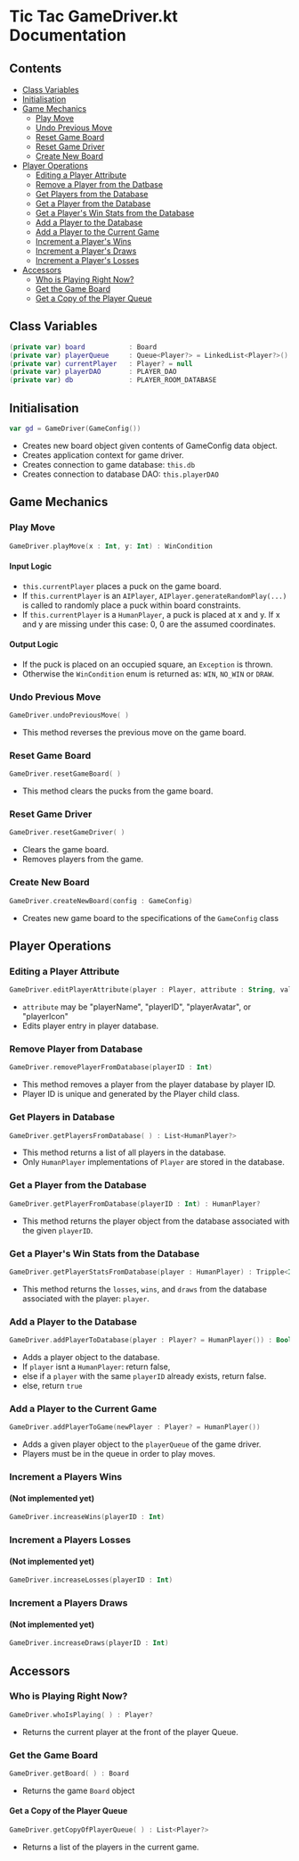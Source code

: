 # Tic Tac GameDriver.kt Documentation
## Contents 
- [Class Variables](#class-variables)
- [Initialisation](#initialisation)
- [Game Mechanics](#game-mechanics)
  - [Play Move](#play-move)
  - [Undo Previous Move](#undo-previous-move)
  - [Reset Game Board](#reset-game-board)
  - [Reset Game Driver](#reset-game-driver)
  - [Create New Board](#create-new-board)
- [Player Operations](#player-operations)
  - [Editing a Player Attribute](#editing-a-player-attribute)
  - [Remove a Player from the Datbase](#remove-player-from-database)
  - [Get Players from the Database](#get-players-from-database)
  - [Get a Player from the Database](#get-a-player-from-the-database)
  - [Get a Player's Win Stats from the Database](#get-a-player's-win-stats-from-the-database)
  - [Add a Player to the Database](#add-a-player-to-the-database)
  - [Add a Player to the Current Game](#add-a-player-to-the-current-game)
  - [Increment a Player's Wins](#increment-a-players-wins)
  - [Increment a Player's Draws](#increment-a-players-draws)
  - [Increment a Player's Losses](#increment-a-players-losses)
- [Accessors](#accessors)
  - [Who is Playing Right Now?](#who-is-playing-right-now?)
  - [Get the Game Board](#get-the-game-board)
  - [Get a Copy of the Player Queue](#get-a-copy-of-the-player-queue)  
## Class Variables
```KOTLIN
(private var) board           : Board                                    //-> from Board.kt
(private var) playerQueue     : Queue<Player?> = LinkedList<Player?>()   //-> from Player.kt and children
(private var) currentPlayer   : Player? = null                           //-> from Player.kt and children
(private var) playerDAO       : PLAYER_DAO                               //-> from Database.kt
(private var) db              : PLAYER_ROOM_DATABASE                     //-> from Database.kt
```
## Initialisation 
```KOTLIN
var gd = GameDriver(GameConfig())
```
* Creates new board object given contents of GameConfig data object.
* Creates application context for game driver.
* Creates connection to game database: `this.db`
* Creates connection to database DAO: `this.playerDAO`
## Game Mechanics
### Play Move
```KOTLIN
GameDriver.playMove(x : Int, y: Int) : WinCondition
```
#### Input Logic
* `this.currentPlayer` places a puck on the game board.
* If `this.currentPlayer` is an `AIPlayer`, `AIPlayer.generateRandomPlay(...)` is called to randomly place a puck within board constraints.
* If `this.currentPlayer` is a `HumanPlayer`, a puck is placed at x and y. If x and y are missing under this case: 0, 0 are the assumed coordinates.
#### Output Logic 
* If the puck is placed on an occupied square, an `Exception` is thrown.
* Otherwise the `WinCondition` enum is returned as: `WIN`, `NO_WIN` or `DRAW`.
### Undo Previous Move
```KOTLIN
GameDriver.undoPreviousMove( )
```
* This method reverses the previous move on the game board. 
### Reset Game Board
```KOTLIN
GameDriver.resetGameBoard( )
```
* This method clears the pucks from the game board.
### Reset Game Driver
```KOTLIN
GameDriver.resetGameDriver( )
```
* Clears the game board.
* Removes players from the game.
### Create New Board
```KOTLIN
GameDriver.createNewBoard(config : GameConfig)
```
* Creates new game board to the specifications of the `GameConfig` class
## Player Operations
### Editing a Player Attribute 
```KOTLIN
GameDriver.editPlayerAttribute(player : Player, attribute : String, value : Any) 
```
* `attribute` may be "playerName", "playerID", "playerAvatar", or "playerIcon"
* Edits player entry in player database. 
### Remove Player from Database
```KOTLIN
GameDriver.removePlayerFromDatabase(playerID : Int)
```
* This method removes a player from the player database by player ID.
* Player ID is unique and generated by the Player child class.
### Get Players in Database
```KOTLIN
GameDriver.getPlayersFromDatabase( ) : List<HumanPlayer?>
```
* This method returns a list of all players in the database.
* Only `HumanPlayer` implementations of `Player` are stored in the database.
### Get a Player from the Database
```KOTLIN
GameDriver.getPlayerFromDatabase(playerID : Int) : HumanPlayer?
```
* This method returns the player object from the database associated with the given `playerID`.
### Get a Player's Win Stats from the Database
```KOTLIN
GameDriver.getPlayerStatsFromDatabase(player : HumanPlayer) : Tripple<Int, Int, Int>
```
* This method returns the `losses`, `wins`, and `draws` from the database associated with the player: `player`.
### Add a Player to the Database
```KOTLIN
GameDriver.addPlayerToDatabase(player : Player? = HumanPlayer()) : Boolean
```
* Adds a player object to the database.
* If `player` isnt a `HumanPlayer`: return false,
* else if a `player` with the same `playerID` already exists, return false.
* else, return `true`
### Add a Player to the Current Game
```KOTLIN
GameDriver.addPlayerToGame(newPlayer : Player? = HumanPlayer())
```
* Adds a given player object to the `playerQueue` of the game driver.
* Players must be in the queue in order to play moves.
### Increment a Players Wins 
#### (Not implemented yet) 
```KOTLIN
GameDriver.increaseWins(playerID : Int)
```
### Increment a Players Losses 
#### (Not implemented yet)
```KOTLIN
GameDriver.increaseLosses(playerID : Int)
```
### Increment a Players Draws 
#### (Not implemented yet)
```KOTLIN
GameDriver.increaseDraws(playerID : Int)
```
## Accessors
### Who is Playing Right Now?
```KOTLIN
GameDriver.whoIsPlaying( ) : Player?
```
* Returns the current player at the front of the player Queue.
### Get the Game Board
```KOTLIN
GameDriver.getBoard( ) : Board
```
* Returns the game `Board` object
#### Get a Copy of the Player Queue
```KOTLIn
GameDriver.getCopyOfPlayerQueue( ) : List<Player?>
```
* Returns a list of the players in the current game. 


